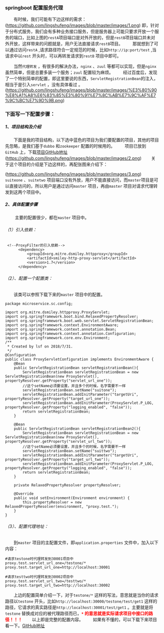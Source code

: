 ### springboot 配置服务代理
&emsp;&emsp;有时候，我们可能有下边这样的需求：
(https://github.com/lingshufeng/images/blob/master/images/1.png)
即，针对于分布式服务，我们会有多种业务接口服务，但是服务器上可能只要求开放一个服务的端口，比如上图的`restA`项目端口是对外开放的，但是`restB`项目端口并未对外开放，这样带来的问题就是，用户无法直接请求`restB`项目。
&emsp;&emsp;那就想到了可以通过访问`restA` ,请求路径符合一定规范的时候，比如`http://ip:port/test` ,当请求中以`rest` 开头时，可以再转发请求到`restB` 项目中即可。

&emsp;&emsp;当然`代理转发` ，有很多的解决办法，`nginx`  、`zuul` 等都可以实现，但是`nginx` 虽然简单，但是总要多装一个服务；`zuul` 配置较为麻烦。
&emsp;&emsp;经过百度后，发现了一个特别简单的配置，即这里要说的东西，`ServletRegistrationBean`的注入，相当于是引入`servlet` ，没有具体看过 。
(https://github.com/lingshufeng/images/blob/master/images/%E3%80%90%E8%A1%A8%E6%83%85%E3%80%91%E7%8C%AB%E7%9C%AF%E7%9C%BC%E7%9D%9B.png)

### 下面写一下配置步骤：
##### 1、项目结构及介绍
&emsp;&emsp;下面是我的项目结构，以下选中蓝色的项目为我们要配置的项目，其他的项目先忽略，是我们基于`dubbo` 和`zookeeper` 配置的时候用的。
&emsp;&emsp;项目已放到`GitHub` 上，下载[项目GitHub地址](https://github.com/lingshufeng/springbootproxy)
(https://github.com/lingshufeng/images/blob/master/images/2.png)
&emsp;&emsp;关于这个项目的介绍是下边这样的，再配张图来介绍下：

(https://github.com/lingshufeng/images/blob/master/images/3.png)
&emsp;&emsp;`suiteone` 、`suitetwo` 项目端口没有外放，用户不能直接访问，而`master`项目是可以直接访问的，所以用户是通过访问`master` 项目，再由`master` 项目对请求代理转发到这两个项目中。
##### 2、具体配置步骤
&emsp;&emsp; 主要的配置很少，都在`master` 项目中。
###### （1）引入依赖：

```
 <!--ProxyFilter的引入依赖-->
      <dependency>
          <groupId>org.mitre.dsmiley.httpproxy</groupId>
          <artifactId>smiley-http-proxy-servlet</artifactId>
          <version>1.7</version>
      </dependency>
```
###### （2）、配置一个配置类：
&emsp;&emsp;该类可以参照下载下来的`master` 项目中的配置。
```
package microservice.sc.config;

import org.mitre.dsmiley.httpproxy.ProxyServlet;
import org.springframework.boot.bind.RelaxedPropertyResolver;
import org.springframework.boot.web.servlet.ServletRegistrationBean;
import org.springframework.context.EnvironmentAware;
import org.springframework.context.annotation.Bean;
import org.springframework.context.annotation.Configuration;
import org.springframework.core.env.Environment;
/**
 * Created by lsf on 2018/7/31.
 */
@Configuration
public class ProxyServletConfiguration implements EnvironmentAware {
    @Bean
    public ServletRegistrationBean servletRegistrationBean(){
        ServletRegistrationBean servletRegistrationBean = new ServletRegistrationBean(new ProxyServlet(), propertyResolver.getProperty("servlet_url_one"));
        //这个setName必须要设置，并且多个的时候，名字需要不一样
        servletRegistrationBean.setName("suitone");
        servletRegistrationBean.addInitParameter("targetUri", propertyResolver.getProperty("target_url_one"));
        servletRegistrationBean.addInitParameter(ProxyServlet.P_LOG, propertyResolver.getProperty("logging_enabled", "false"));
        return servletRegistrationBean;
    }

    @Bean
    public ServletRegistrationBean servletRegistrationBean2(){
        ServletRegistrationBean servletRegistrationBean = new ServletRegistrationBean(new ProxyServlet(), propertyResolver.getProperty("servlet_url_two"));
        //这个setName必须要设置，并且多个的时候，名字需要不一样
        servletRegistrationBean.setName("suittwo");
        servletRegistrationBean.addInitParameter("targetUri", propertyResolver.getProperty("target_url_two"));
        servletRegistrationBean.addInitParameter(ProxyServlet.P_LOG, propertyResolver.getProperty("logging_enabled", "false"));
        return servletRegistrationBean;
    }

    private RelaxedPropertyResolver propertyResolver;

    @Override
    public void setEnvironment(Environment environment) {
        this.propertyResolver = new RelaxedPropertyResolver(environment, "proxy.test.");
    }
}

```
###### （3）、配置代理地址：
&emsp;&emsp;到`master` 项目的主配置文件，即`application.properties` 文件中，加入以下内容：

```
#请求testone时代理转发到30001项目中
proxy.test.servlet_url_one=/testone/*
proxy.test.target_url_one=http://localhost:30001

#请求testtwo时代理转发到30002项目中
proxy.test.servlet_url_two=/testtwo/*
proxy.test.target_url_two=http://localhost:30002
```
&emsp;&emsp;上边的配置简单介绍一下，对于`testone/*` 这样的写法，意思就是当你的请求路径以`testone` 开头，比如`http://localhost:30000/testone/test/get1` 这样的路径，它请求的真实路径是`http://localhost:30001/test/get1` 。主要就是将`testone` 替换成对应的被代理路径而已，<font color='#f00'>**`*` 的意思就是实际请求项目中接口的路径！！！**</font>
&emsp;&emsp;以上即是完整的配置内容。
&emsp;&emsp;如果有不懂的，可以下载下来项目看一下。[GitHub地址](https://github.com/lingshufeng/springbootproxy)

